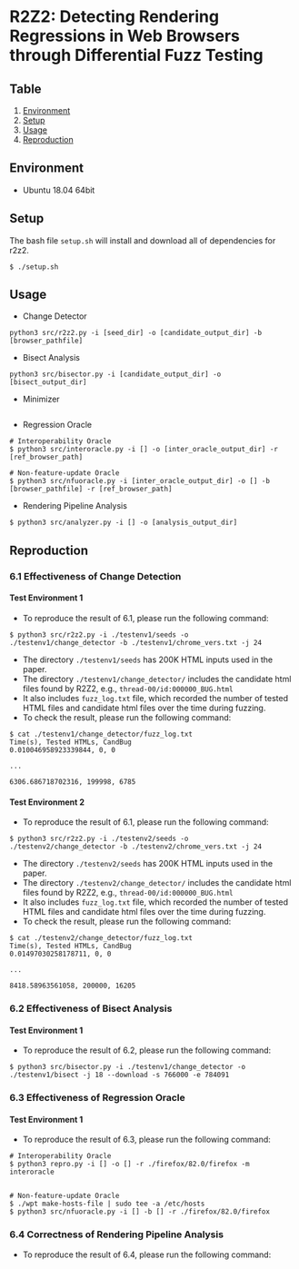  # R2Z2: Detecting Rendering Regressions in Web Browsers through Differential Fuzz Testing
 
## Table
1. [Environment](#Environment)
2. [Setup](#Setup)
3. [Usage](#Usage)
4. [Reproduction](#Reproduction)

## Environment
- Ubuntu 18.04 64bit

## Setup

The bash file `setup.sh` will install and download all of dependencies for r2z2.
 
```shell
$ ./setup.sh
```

## Usage


- Change Detector
```
python3 src/r2z2.py -i [seed_dir] -o [candidate_output_dir] -b [browser_pathfile]
```
- Bisect Analysis
```
python3 src/bisector.py -i [candidate_output_dir] -o [bisect_output_dir]
```
- Minimizer
```
```
- Regression Oracle
```
# Interoperability Oracle
$ python3 src/interoracle.py -i [] -o [inter_oracle_output_dir] -r [ref_browser_path]

# Non-feature-update Oracle
$ python3 src/nfuoracle.py -i [inter_oracle_output_dir] -o [] -b [browser_pathfile] -r [ref_browser_path]
```
- Rendering Pipeline Analysis
```
$ python3 src/analyzer.py -i [] -o [analysis_output_dir]
```

## Reproduction

### 6.1 Effectiveness of Change Detection

#### Test Environment 1

- To reproduce the result of 6.1, please run the following command:
```
$ python3 src/r2z2.py -i ./testenv1/seeds -o ./testenv1/change_detector -b ./testenv1/chrome_vers.txt -j 24
```

- The directory `./testenv1/seeds` has 200K HTML inputs used in the paper.
- The directory `./testenv1/change_detector/` includes the 
candidate html files found by R2Z2, e.g., `thread-00/id:000000_BUG.html`
- It also includes `fuzz_log.txt` file, which recorded the number of tested HTML 
files and candidate html files over the time during fuzzing.
- To check the result, please run the following command: 
```
$ cat ./testenv1/change_detector/fuzz_log.txt
Time(s), Tested HTMLs, CandBug
0.010046958923339844, 0, 0

...

6306.686718702316, 199998, 6785
```



#### Test Environment 2

- To reproduce the result of 6.1, please run the following command:
```
$ python3 src/r2z2.py -i ./testenv2/seeds -o ./testenv2/change_detector -b ./testenv2/chrome_vers.txt -j 24
```

- The directory `./testenv2/seeds` has 200K HTML inputs used in the paper.
- The directory `./testenv2/change_detector/` includes the 
candidate html files found by R2Z2, e.g., `thread-00/id:000000_BUG.html`
- It also includes `fuzz_log.txt` file, which recorded the number of tested HTML 
files and candidate html files over the time during fuzzing.
- To check the result, please run the following command: 
```
$ cat ./testenv2/change_detector/fuzz_log.txt
Time(s), Tested HTMLs, CandBug
0.01497030258178711, 0, 0

...

8418.58963561058, 200000, 16205
```

### 6.2 Effectiveness of Bisect Analysis

#### Test Environment 1
- To reproduce the result of 6.2, please run the following command:
```
$ python3 src/bisector.py -i ./testenv1/change_detector -o ./testenv1/bisect -j 18 --download -s 766000 -e 784091
```


### 6.3 Effectiveness of Regression Oracle

#### Test Environment 1
- To reproduce the result of 6.3, please run the following command:
```
# Interoperability Oracle
$ python3 repro.py -i [] -o [] -r ./firefox/82.0/firefox -m interoracle


# Non-feature-update Oracle
$ ./wpt make-hosts-file | sudo tee -a /etc/hosts
$ python3 src/nfuoracle.py -i [] -b [] -r ./firefox/82.0/firefox
```

### 6.4 Correctness of Rendering Pipeline Analysis
- To reproduce the result of 6.4, please run the following command:
```


```


